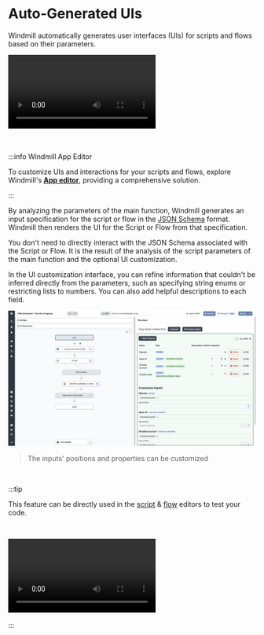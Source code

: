# Auto-Generated UIs

Windmill automatically generates user interfaces (UIs) for scripts and flows based on their parameters.

<video
    className="border-2 rounded-xl object-cover w-full h-full dark:border-gray-800"
    autoPlay
    loop
    controls
    id="main-video"
    src="/videos/auto_generated_uis.mp4"
/>

<br/>

:::info Windmill App Editor

To customize UIs and interactions for your scripts and flows, explore Windmill's **[App editor](../../getting_started/7_apps_quickstart/index.mdx)**, providing a comprehensive solution.

:::

By analyzing the parameters of the main function, Windmill generates an input specification for the script or flow in the [JSON Schema](../13_json_schema_and_parsing/index.md) format. Windmill then renders the UI for the Script or Flow from that specification.

You don't need to directly interact with the JSON Schema associated with the Script or Flow. It is the result of the analysis of the script parameters of the main function and the optional UI customization.

In the UI customization interface, you can refine information that couldn't be inferred directly from the parameters, such as specifying string enums or restricting lists to numbers. You can also add helpful descriptions to each field.

![Customize inputs](./customize_inputs.png.webp)

> The inputs' positions and properties can be customized

<br/>

:::tip

This feature can be directly used in the [script](../../getting_started/0_scripts_quickstart/index.mdx) & [flow](../../getting_started/6_flows_quickstart/index.mdx) editors to test your code.

<br/>

<video
    className="border-2 rounded-xl object-cover w-full h-full dark:border-gray-800"
    loop
    controls
    src="/videos/ui_from_script_editor.mp4"
/>

:::
